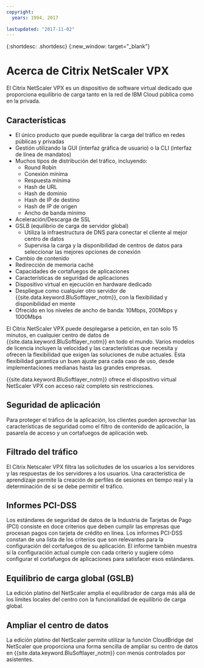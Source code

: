 ```yaml
---
copyright:
  years: 1994, 2017
  
lastupdated: "2017-11-02"
---
```


{:shortdesc: .shortdesc}
{:new_window: target="_blank"}

# Acerca de Citrix NetScaler VPX

El Citrix NetScaler VPX es un dispositivo de software virtual dedicado que proporciona equilibrio de carga tanto en la red de IBM Cloud pública como en la privada. 

## Características

* El único producto que puede equilibrar la carga del tráfico en redes públicas y privadas
* Gestión utilizando la GUI (interfaz gráfica de usuario) o la CLI (interfaz de línea de mandatos)
* Muchos tipos de distribución del tráfico, incluyendo:
  * Round Robin
  * Conexión mínima
  * Respuesta mínima
  * Hash de URL
  * Hash de dominio
  * Hash de IP de destino
  * Hash de IP de origen
  * Ancho de banda mínimo
* Aceleración/Descarga de SSL
* GSLB (equilibrio de carga de servidor global)
  * Utiliza la infraestructura de DNS para conectar el cliente al mejor centro de datos
  * Supervisa la carga y la disponibilidad de centros de datos para seleccionar las mejores opciones de conexión
* Cambio de contenido
* Redirección de memoria caché
* Capacidades de cortafuegos de aplicaciones
* Características de seguridad de aplicaciones
* Dispositivo virtual en ejecución en hardware dedicado
* Despliegue como cualquier otro servidor de {{site.data.keyword.BluSoftlayer_notm}}, con la flexibilidad y disponibilidad en mente
* Ofrecido en los niveles de ancho de banda: 10Mbps, 200Mbps y 1000Mbps

El Citrix NetScaler VPX puede desplegarse a petición, en tan solo 15 minutos, en cualquier centro de datos de {{site.data.keyword.BluSoftlayer_notm}} en todo el mundo. Varios modelos de licencia incluyen la velocidad y las características que necesita y ofrecen la flexibilidad que exigen las soluciones de nube actuales. Esta flexibilidad garantiza un buen ajuste para cada caso de uso, desde implementaciones medianas hasta las grandes empresas.

{{site.data.keyword.BluSoftlayer_notm}} ofrece el dispositivo virtual NetScaler VPX con acceso raíz completo sin restricciones.   

## Seguridad de aplicación

Para proteger el tráfico de la aplicación, los clientes pueden aprovechar las características de seguridad como el filtro de contenido de aplicación, la pasarela de acceso y un cortafuegos de aplicación web.

## Filtrado del tráfico

El Citrix Netscaler VPX filtra las solicitudes de los usuarios a los servidores y las respuestas de los servidores a los usuarios. Una característica de aprendizaje permite la creación de perfiles de sesiones en tiempo real y la determinación de si se debe permitir el tráfico.


## Informes PCI-DSS

Los estándares de seguridad de datos de la Industria de Tarjetas de Pago (PCI) consiste en doce criterios que deben cumplir las empresas que procesan pagos con tarjeta de crédito en línea. Los informes PCI-DSS constan de una lista de los criterios que son relevantes para la configuración del cortafuegos de su aplicación. El informe también muestra si la configuración actual cumple con cada criterio y sugiere cómo configurar el cortafuegos de aplicaciones para satisfacer esos estándares.

## Equilibrio de carga global (GSLB)

La edición platino del NetScaler amplía el equilibrador de carga más allá de los límites locales del centro con la funcionalidad de equilibrio de carga global. 

## Ampliar el centro de datos

La edición platino del NetScaler permite utilizar la función CloudBridge del NetScaler que proporciona una forma sencilla de ampliar su centro de datos en {{site.data.keyword.BluSoftlayer_notm}} con menús controlados por asistentes. 
